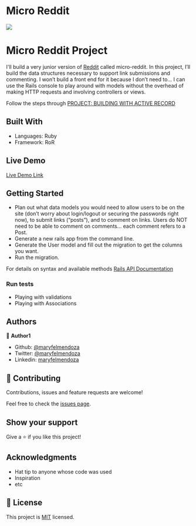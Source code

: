 # Micro Reddit

![](https://img.shields.io/badge/Microverse-blueviolet)

# Micro Reddit Project

I'll build a very junior version of [Reddit](https://https://www.reddit.com/) called micro-reddit.
In this project, I’ll build the data structures necessary to support link submissions and commenting. I won’t build a front end for it because I don’t need to… I can use the Rails console to play around with models without the overhead of making HTTP requests and involving controllers or views.


Follow the steps through [PROJECT: BUILDING WITH ACTIVE RECORD](https://www.theodinproject.com/courses/ruby-on-rails/lessons/building-with-active-record-ruby-on-rails)

## Built With

- Languages: Ruby
- Framework: RoR

## Live Demo

[Live Demo Link](https://)

## Getting Started

- Plan out what data models you would need to allow users to be on the site (don’t worry about login/logout or securing the passwords right now), to submit links (“posts”), and to comment on links. Users do NOT need to be able to comment on comments… each comment refers to a Post.
- Generate a new rails app from the command line.
- Generate the User model and fill out the migration to get the columns you want.
- Run the migration.

For details on syntax and available methods [Rails API Documentation](https://api.rubyonrails.org/classes/ActiveRecord/Migration.html)

### Run tests

- Playing with validations
- Playing with Associations





## Authors

👤 **Author1**

- Github: [@maryfelmendoza](https://github.com/maryfelmendoza)
- Twitter: [@maryfelmendoza](https://twitter.com/maryfelmendoza)
- Linkedin: [maryfelmendoza](https://linkedin.com/in/maryfelmendoza)


## 🤝 Contributing

Contributions, issues and feature requests are welcome!

Feel free to check the [issues page](issues/).

## Show your support

Give a ⭐️ if you like this project!

## Acknowledgments

- Hat tip to anyone whose code was used
- Inspiration
- etc

## 📝 License

This project is [MIT](lic.url) licensed.
